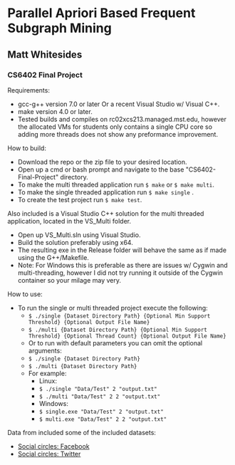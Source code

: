 # Parallel Apriori Based Frequent Subgraph Mining
## Matt Whitesides
### CS6402 Final Project

Requirements:
- gcc-g++ version 7.0 or later Or a recent Visual Studio w/ Visual C++.
- make version 4.0 or later.
- Tested builds and compiles on rc02xcs213.managed.mst.edu, however the allocated VMs for students only contains a single CPU core so adding more threads does not show any preformance improvement. 

How to build:
- Download the repo or the zip file to your desired location.
- Open up a cmd or bash prompt and navigate to the base "CS6402-Final-Project" directory.
- To make the multi threaded application run `$ make` or `$ make multi`.
- To make the single threaded application run `$ make single` .
- To create the test project run `$ make test`.

Also included is a Visual Studio C++ solution for the multi threaded application, located in the VS_Multi folder.
- Open up VS_Multi.sln using Visual Studio.
- Build the solution preferably using x64.
- The resulting exe in the Release folder will behave the same as if made using the G++/Makefile.
- Note: For Windows this is preferable as there are issues w/ Cygwin and multi-threading, however I did not try running it outside of the Cygwin container so your milage may very.

How to use:
- To run the single or multi threaded project execute the following:
    - `$ ./single {Dataset Directory Path} {Optional Min Support Threshold} {Optional Output File Name}`
    - `$ ./multi {Dataset Directory Path} {Optional Min Support Threshold} {Optional Thread Count} {Optional Output File Name}`
    - Or to run with default parameters you can omit the optional arguments:
    - `$ ./single {Dataset Directory Path}`
    - `$ ./multi {Dataset Directory Path}`
    - For example:
        - Linux:
        - `$ ./single "Data/Test" 2 "output.txt"`
        - `$ ./multi "Data/Test" 2 2 "output.txt"`
        - Windows:
        - `$ single.exe "Data/Test" 2 "output.txt"`
        - `$ multi.exe "Data/Test" 2 2 "output.txt"`
        
Data from included some of the included datasets:
- [Social circles: Facebook](https://snap.stanford.edu/data/ego-Facebook.html)
- [Social circles: Twitter](https://snap.stanford.edu/data/ego-Twitter.html)
